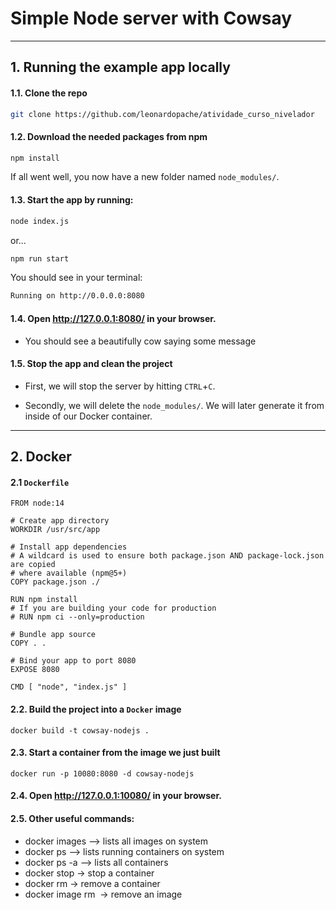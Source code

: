 # Simple Node server with Cowsay

---
## 1. Running the example app locally

#### 1.1. Clone the repo
```bash
git clone https://github.com/leonardopache/atividade_curso_nivelador
```

#### 1.2. Download the needed packages from npm
```bash
npm install
```
If all went well, you now have a new folder named `node_modules/`.

#### 1.3. Start the app by running:
```bash
node index.js
```
or...
```bash
npm run start
```

You should see in your terminal:
```bash
Running on http://0.0.0.0:8080
```

#### 1.4. Open http://127.0.0.1:8080/ in your browser.

- You should see a beautifully cow saying some message 

#### 1.5. Stop the app and clean the project
- First, we will stop the server by hitting `CTRL`+`C`.

- Secondly, we will delete the `node_modules/`. We will later generate it from inside of our Docker container.

---
## 2. Docker
#### 2.1 `Dockerfile`
```
FROM node:14

# Create app directory
WORKDIR /usr/src/app

# Install app dependencies
# A wildcard is used to ensure both package.json AND package-lock.json are copied
# where available (npm@5+)
COPY package.json ./

RUN npm install
# If you are building your code for production
# RUN npm ci --only=production

# Bundle app source
COPY . .

# Bind your app to port 8080
EXPOSE 8080

CMD [ "node", "index.js" ]
```

#### 2.2. Build the project into a `Docker` image
```
docker build -t cowsay-nodejs .
```

#### 2.3. Start a container from the image we just built
```
docker run -p 10080:8080 -d cowsay-nodejs
```

#### 2.4. Open http://127.0.0.1:10080/ in your browser.

#### 2.5. Other useful commands:

- docker images —> lists all images on system
- docker ps —> lists running containers on system
- docker ps -a —> lists all containers
- docker stop <container id> -> stop a container
- docker rm <container id> -> remove a container
- docker image rm <image name> -> remove an image
